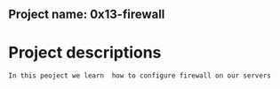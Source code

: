 ## Project name: 0x13-firewall

# Project descriptions
	In this peoject we learn  how to configure firewall on our servers
